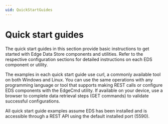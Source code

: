 ```yaml
---
uid: QuickStartGuides
---
```


# Quick start guides

The quick start guides in this section provide basic instructions to get started with Edge Data Store components and utilities. Refer to the respective configuration sections for detailed instructions on each EDS component or utility.

The examples in each quick start guide use curl, a commonly available tool on both Windows and Linux. You can use the same operations with any programming language or tool that supports making REST calls or configure EDS components with the EdgeCmd utility. If available on your device, use a browser to complete data retrieval steps (GET commands) to validate successful configurations.

All quick start guide examples assume EDS has been installed and is accessible through a REST API using the default installed port (5590).
